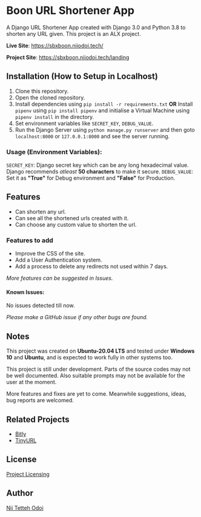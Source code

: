 # Boon URL Shortener App

A Django URL Shortener App created with Django 3.0 and Python 3.8 to shorten any URL given. This project is an ALX project.

**Live Site**: https://sbxboon.niiodoi.tech/

**Project Site**: https://sbxboon.niiodoi.tech/landing

## Installation (How to Setup in Localhost)

1. Clone this repository.
2. Open the cloned repository.
3. Install dependencies using ``pip install -r requirements.txt``
**OR**
Install ``pipenv`` using ``pip install pipenv`` and initialise a Virtual Machine using ``pipenv install`` in the directory.
4. Set environment variables like `SECRET_KEY`, `DEBUG_VALUE`.
5. Run the Django Server using ``python manage.py runserver`` and then goto ``localhost:8000`` or ``127.0.0.1:8000`` and see the server running.

### Usage (Environment Variables):

`SECRET_KEY`: Django secret key which can be any long hexadecimal value. Django recommends *atleast* **50 characters** to make it secure.
`DEBUG_VALUE`: Set it as **"True"** for Debug environment and **"False"** for Production.


## Features

- Can shorten any url.
- Can see all the shortened urls created with it.
- Can choose any custom value to shorten the url.

### Features to add

- Improve the CSS of the site.
- Add a User Authentication system.
- Add a process to delete any redirects not used within 7 days.

*More features can be suggested in Issues.*

#### Known Issues:

No issues detected till now.

*Please make a GitHub issue if any other bugs are found.*

## Notes

This project was created on **Ubuntu-20.04 LTS** and tested under **Windows 10** and **Ubuntu**, and is expected to work fully in other systems too.

This project is still under development. Parts of the source codes may not be well documented. Also suitable prompts may not be available for the user at the moment.

More features and fixes are yet to come. Meanwhile suggestions, ideas, bug reports are welcomed.

## Related Projects
* [Bitly](https://bitly.com/)
* [TinyURL](https://tinyurl.com/app)

## License

[Project Licensing](https://github.com/Nii-Odoi1/Boon/blob/master/LICENSE)

## Author

[Nii Tetteh Odoi](https://www.linkedin.com/in/nii-odoi/)
